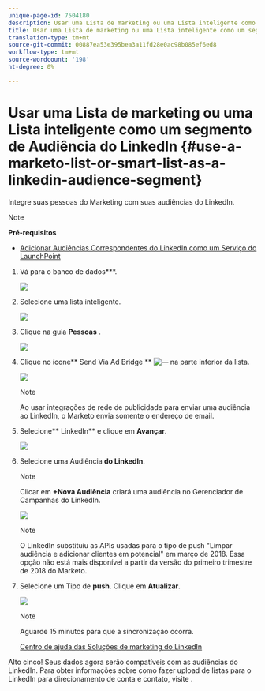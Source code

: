 ```yaml
---
unique-page-id: 7504180
description: Usar uma Lista de marketing ou uma Lista inteligente como um segmento de Audiência do LinkedIn - Documentos de marketing - Documentação do produto
title: Usar uma Lista de marketing ou uma Lista inteligente como um segmento de Audiência do LinkedIn
translation-type: tm+mt
source-git-commit: 00887ea53e395bea3a11fd28e0ac98b085ef6ed8
workflow-type: tm+mt
source-wordcount: '198'
ht-degree: 0%

---
```



# Usar uma Lista de marketing ou uma Lista inteligente como um segmento de Audiência do LinkedIn {#use-a-marketo-list-or-smart-list-as-a-linkedin-audience-segment}

Integre suas pessoas do Marketing com suas audiências do LinkedIn.

>[!NOTE]
>
>**Pré-requisitos**
>
>* [Adicionar Audiências Correspondentes do LinkedIn como um Serviço do LaunchPoint](../../../../product-docs/demand-generation/ad-network-integrations/add-linkedin-matched-audiences-as-a-launchpoint-service.md)

>



1. Vá para o banco de dados***.

   ![](assets/db.png)

1. Selecione uma lista inteligente.

   ![](assets/two.png)

1. Clique na guia **Pessoas** .

   ![](assets/three-1.png)

1. Clique no ícone** Send Via Ad Bridge ** ![—](assets/image2015-4-20-18-3a18-3a41.png) na parte inferior da lista.

   ![](assets/four-1.png)

   >[!NOTE]
   >
   >Ao usar integrações de rede de publicidade para enviar uma audiência ao LinkedIn, o Marketo envia somente o endereço de email.

1. Selecione** LinkedIn** e clique em **Avançar**.

   ![](assets/image2015-4-20-18-3a7-3a19.png)

1. Selecione uma Audiência **do LinkedIn**.

   >[!NOTE]
   >
   >Clicar em **+Nova Audiência** criará uma audiência no Gerenciador de Campanhas do LinkedIn.

   ![](assets/6.png)

   >[!NOTE]
   >
   >O LinkedIn substituiu as APIs usadas para o tipo de push &quot;Limpar audiência e adicionar clientes em potencial&quot; em março de 2018. Essa opção não está mais disponível a partir da versão do primeiro trimestre de 2018 do Marketo.

1. Selecione um Tipo de **push**. Clique em **Atualizar**.

   ![](assets/7.png)

   >[!NOTE]
   >
   >Aguarde 15 minutos para que a sincronização ocorra.

   [Centro de ajuda das Soluções de marketing do LinkedIn](https://www.linkedin.com/help/lms/answer/73938?query=ad%20segment)

Alto cinco! Seus dados agora serão compatíveis com as audiências do LinkedIn. Para obter informações sobre como fazer upload de listas para o LinkedIn para direcionamento de conta e contato, visite .